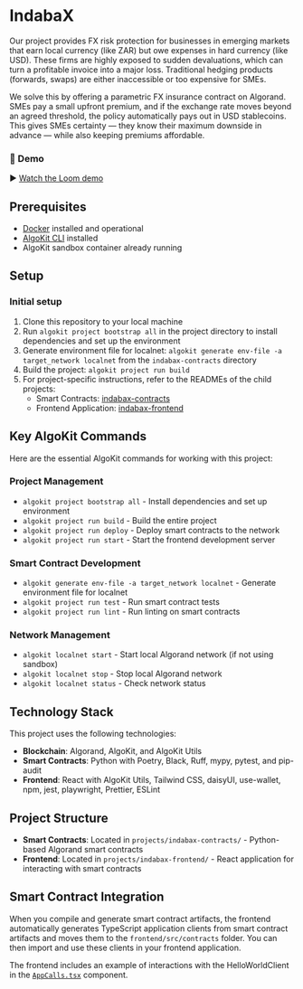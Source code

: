 # IndabaX

Our project provides FX risk protection for businesses in emerging markets that earn local currency (like ZAR) but owe expenses in hard currency (like USD). These firms are highly exposed to sudden devaluations, which can turn a profitable invoice into a major loss. Traditional hedging products (forwards, swaps) are either inaccessible or too expensive for SMEs.



We solve this by offering a parametric FX insurance contract on Algorand. SMEs pay a small upfront premium, and if the exchange rate moves beyond an agreed threshold, the policy automatically pays out in USD stablecoins. This gives SMEs certainty — they know their maximum downside in advance — while also keeping premiums affordable.

### 🎥 Demo
▶️ [Watch the Loom demo](https://www.loom.com/share/71793f1fb6af45efb856f7caa5005cd4?sid=b21643e4-a696-44e3-b595-5e3475460b23)



## Prerequisites

- [Docker](https://www.docker.com/) installed and operational
- [AlgoKit CLI](https://github.com/algorandfoundation/algokit-cli#install) installed
- AlgoKit sandbox container already running

## Setup

### Initial setup
1. Clone this repository to your local machine
2. Run `algokit project bootstrap all` in the project directory to install dependencies and set up the environment
3. Generate environment file for localnet: `algokit generate env-file -a target_network localnet` from the `indabax-contracts` directory
4. Build the project: `algokit project run build`
5. For project-specific instructions, refer to the READMEs of the child projects:
   - Smart Contracts: [indabax-contracts](projects/indabax-contracts/README.md)
   - Frontend Application: [indabax-frontend](projects/indabax-frontend/README.md)


## Key AlgoKit Commands

Here are the essential AlgoKit commands for working with this project:

### Project Management
- `algokit project bootstrap all` - Install dependencies and set up environment
- `algokit project run build` - Build the entire project
- `algokit project run deploy` - Deploy smart contracts to the network
- `algokit project run start` - Start the frontend development server

### Smart Contract Development
- `algokit generate env-file -a target_network localnet` - Generate environment file for localnet
- `algokit project run test` - Run smart contract tests
- `algokit project run lint` - Run linting on smart contracts

### Network Management
- `algokit localnet start` - Start local Algorand network (if not using sandbox)
- `algokit localnet stop` - Stop local Algorand network
- `algokit localnet status` - Check network status

## Technology Stack

This project uses the following technologies:

- **Blockchain**: Algorand, AlgoKit, and AlgoKit Utils
- **Smart Contracts**: Python with Poetry, Black, Ruff, mypy, pytest, and pip-audit
- **Frontend**: React with AlgoKit Utils, Tailwind CSS, daisyUI, use-wallet, npm, jest, playwright, Prettier, ESLint

## Project Structure

- **Smart Contracts**: Located in `projects/indabax-contracts/` - Python-based Algorand smart contracts
- **Frontend**: Located in `projects/indabax-frontend/` - React application for interacting with smart contracts

## Smart Contract Integration

When you compile and generate smart contract artifacts, the frontend automatically generates TypeScript application clients from smart contract artifacts and moves them to the `frontend/src/contracts` folder. You can then import and use these clients in your frontend application.

The frontend includes an example of interactions with the HelloWorldClient in the [`AppCalls.tsx`](projects/indabax-frontend/src/components/AppCalls.tsx) component.
